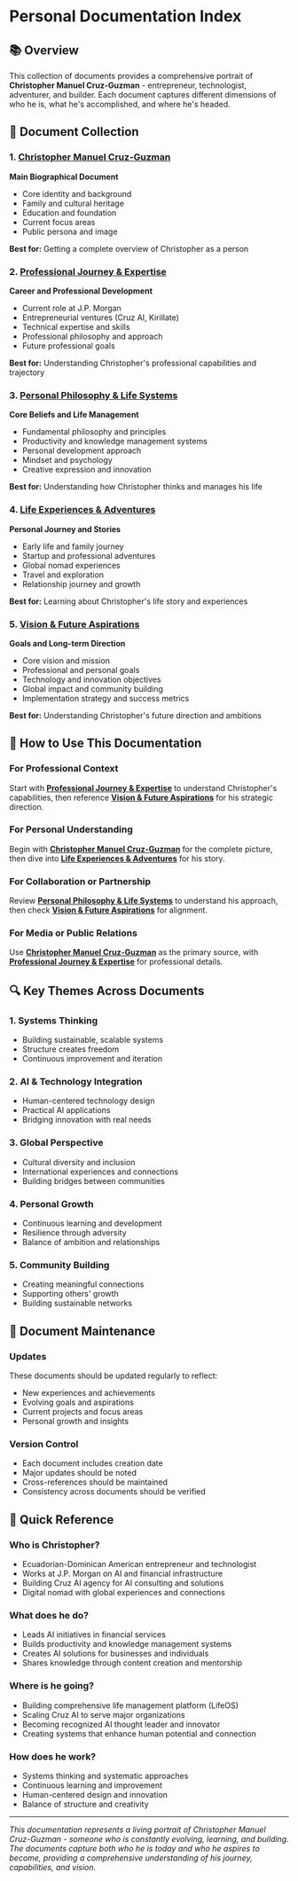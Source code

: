 # Personal Documentation Index

## 📚 Overview

This collection of documents provides a comprehensive portrait of **Christopher Manuel Cruz-Guzman** - entrepreneur, technologist, adventurer, and builder. Each document captures different dimensions of who he is, what he's accomplished, and where he's headed.

## 📖 Document Collection

### 1. [Christopher Manuel Cruz-Guzman](CHRISTOPHER_CRUZ_GUZMAN.md)
**Main Biographical Document**
- Core identity and background
- Family and cultural heritage
- Education and foundation
- Current focus areas
- Public persona and image

**Best for:** Getting a complete overview of Christopher as a person

### 2. [Professional Journey & Expertise](PROFESSIONAL_JOURNEY.md)
**Career and Professional Development**
- Current role at J.P. Morgan
- Entrepreneurial ventures (Cruz AI, Kirillate)
- Technical expertise and skills
- Professional philosophy and approach
- Future professional goals

**Best for:** Understanding Christopher's professional capabilities and trajectory

### 3. [Personal Philosophy & Life Systems](PERSONAL_PHILOSOPHY.md)
**Core Beliefs and Life Management**
- Fundamental philosophy and principles
- Productivity and knowledge management systems
- Personal development approach
- Mindset and psychology
- Creative expression and innovation

**Best for:** Understanding how Christopher thinks and manages his life

### 4. [Life Experiences & Adventures](LIFE_EXPERIENCES.md)
**Personal Journey and Stories**
- Early life and family journey
- Startup and professional adventures
- Global nomad experiences
- Travel and exploration
- Relationship journey and growth

**Best for:** Learning about Christopher's life story and experiences

### 5. [Vision & Future Aspirations](VISION_AND_FUTURE.md)
**Goals and Long-term Direction**
- Core vision and mission
- Professional and personal goals
- Technology and innovation objectives
- Global impact and community building
- Implementation strategy and success metrics

**Best for:** Understanding Christopher's future direction and ambitions

## 🎯 How to Use This Documentation

### For Professional Context
Start with **[Professional Journey & Expertise](PROFESSIONAL_JOURNEY.md)** to understand Christopher's capabilities, then reference **[Vision & Future Aspirations](VISION_AND_FUTURE.md)** for his strategic direction.

### For Personal Understanding
Begin with **[Christopher Manuel Cruz-Guzman](CHRISTOPHER_CRUZ_GUZMAN.md)** for the complete picture, then dive into **[Life Experiences & Adventures](LIFE_EXPERIENCES.md)** for his story.

### For Collaboration or Partnership
Review **[Personal Philosophy & Life Systems](PERSONAL_PHILOSOPHY.md)** to understand his approach, then check **[Vision & Future Aspirations](VISION_AND_FUTURE.md)** for alignment.

### For Media or Public Relations
Use **[Christopher Manuel Cruz-Guzman](CHRISTOPHER_CRUZ_GUZMAN.md)** as the primary source, with **[Professional Journey & Expertise](PROFESSIONAL_JOURNEY.md)** for professional details.

## 🔍 Key Themes Across Documents

### 1. **Systems Thinking**
- Building sustainable, scalable systems
- Structure creates freedom
- Continuous improvement and iteration

### 2. **AI & Technology Integration**
- Human-centered technology design
- Practical AI applications
- Bridging innovation with real needs

### 3. **Global Perspective**
- Cultural diversity and inclusion
- International experiences and connections
- Building bridges between communities

### 4. **Personal Growth**
- Continuous learning and development
- Resilience through adversity
- Balance of ambition and relationships

### 5. **Community Building**
- Creating meaningful connections
- Supporting others' growth
- Building sustainable networks

## 📝 Document Maintenance

### Updates
These documents should be updated regularly to reflect:
- New experiences and achievements
- Evolving goals and aspirations
- Current projects and focus areas
- Personal growth and insights

### Version Control
- Each document includes creation date
- Major updates should be noted
- Cross-references should be maintained
- Consistency across documents should be verified

## 🌟 Quick Reference

### **Who is Christopher?**
- Ecuadorian-Dominican American entrepreneur and technologist
- Works at J.P. Morgan on AI and financial infrastructure
- Building Cruz AI agency for AI consulting and solutions
- Digital nomad with global experiences and connections

### **What does he do?**
- Leads AI initiatives in financial services
- Builds productivity and knowledge management systems
- Creates AI solutions for businesses and individuals
- Shares knowledge through content creation and mentorship

### **Where is he going?**
- Building comprehensive life management platform (LifeOS)
- Scaling Cruz AI to serve major organizations
- Becoming recognized AI thought leader and innovator
- Creating systems that enhance human potential and connection

### **How does he work?**
- Systems thinking and systematic approaches
- Continuous learning and improvement
- Human-centered design and innovation
- Balance of structure and creativity

---

*This documentation represents a living portrait of Christopher Manuel Cruz-Guzman - someone who is constantly evolving, learning, and building. The documents capture both who he is today and who he aspires to become, providing a comprehensive understanding of his journey, capabilities, and vision.*
